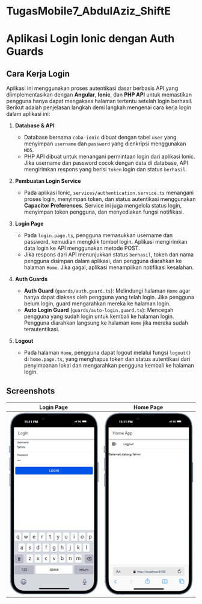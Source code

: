 # TugasMobile7_AbdulAziz_ShiftE
 
# Aplikasi Login Ionic dengan Auth Guards

## Cara Kerja Login

Aplikasi ini menggunakan proses autentikasi dasar berbasis API yang diimplementasikan dengan **Angular**, **Ionic**, dan **PHP API** untuk memastikan pengguna hanya dapat mengakses halaman tertentu setelah login berhasil. Berikut adalah penjelasan langkah demi langkah mengenai cara kerja login dalam aplikasi ini:

1. **Database & API**  
   - Database bernama `coba-ionic` dibuat dengan tabel `user` yang menyimpan `username` dan `password` yang dienkripsi menggunakan `MD5`.
   - PHP API dibuat untuk menangani permintaan login dari aplikasi Ionic. Jika username dan password cocok dengan data di database, API mengirimkan respons yang berisi `token` login dan status `berhasil`.

2. **Pembuatan Login Service**  
   - Pada aplikasi Ionic, `services/authentication.service.ts` menangani proses login, menyimpan token, dan status autentikasi menggunakan **Capacitor Preferences**. Service ini juga mengelola status login, menyimpan token pengguna, dan menyediakan fungsi notifikasi.

3. **Login Page**  
   - Pada `login.page.ts`, pengguna memasukkan username dan password, kemudian mengklik tombol login. Aplikasi mengirimkan data login ke API menggunakan metode POST.
   - Jika respons dari API menunjukkan status `berhasil`, token dan nama pengguna disimpan dalam aplikasi, dan pengguna diarahkan ke halaman `Home`. Jika gagal, aplikasi menampilkan notifikasi kesalahan.

4. **Auth Guards**  
   - **Auth Guard** (`guards/auth.guard.ts`): Melindungi halaman `Home` agar hanya dapat diakses oleh pengguna yang telah login. Jika pengguna belum login, guard mengarahkan mereka ke halaman login.
   - **Auto Login Guard** (`guards/auto-login.guard.ts`): Mencegah pengguna yang sudah login untuk kembali ke halaman login. Pengguna diarahkan langsung ke halaman `Home` jika mereka sudah terautentikasi.

5. **Logout**  
   - Pada halaman `Home`, pengguna dapat logout melalui fungsi `logout()` di `home.page.ts`, yang menghapus token dan status autentikasi dari penyimpanan lokal dan mengarahkan pengguna kembali ke halaman login.

## Screenshots

| Login Page                                    | Home Page                                    |
|-----------------------------------------------|----------------------------------------------|
| ![Login Page Screenshot](screenshots/ss1.png) | ![Home Page Screenshot](screenshots/ss2.png) |

